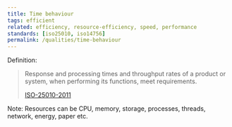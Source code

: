 ```yaml
---
title: Time behaviour
tags: efficient
related: efficiency, resource-efficiency, speed, performance
standards: [iso25010, iso14756]
permalink: /qualities/time-behaviour
---
```


Definition: 

>Response and processing times and throughput rates of a product or system, when performing its functions, meet requirements.
>
>[ISO-25010-2011](/references/#iso-25010-2011)


Note: Resources can be CPU, memory, storage, processes, threads, network, energy, paper etc. 
